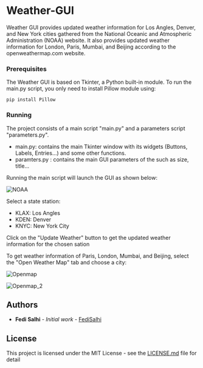 # Weather-GUI

Weather GUI provides updated weather information for Los Angles, Denver, and New York cities gathered from the National Oceanic and Atmospheric Administration (NOAA) website. It also provides updated weather information for London, Paris, Mumbai, and Beijing according to the openweathermap.com website.

### Prerequisites

The Weather GUI is based on Tkinter, a Python  built-in module. To run the main.py script, you only need to install Pillow module using:
```
pip install Pillow
```
### Running 

The project consists of a main script "main.py" and a parameters script "parameters.py". 
* main.py: contains the main Tkinter window with its widgets (Buttons, Labels, Entries...) and some other functions.
* paramters.py : contains the main GUI parameters of the  such as size, title...

Running the main script will launch the GUI as shown below:

![NOAA](https://user-images.githubusercontent.com/45536639/89029764-c6314080-d337-11ea-99a6-fc9fd666b3ac.JPG)

Select a state station:
- KLAX: Los Angles
- KDEN: Denver
- KNYC: New York City

Click on the "Update Weather" button to get the updated weather information for the chosen sation

To get weather information of Paris, London, Mumbai, and Beijing, select the "Open Weather Map" tab and choose a city:

![Openmap](https://user-images.githubusercontent.com/45536639/89029819-e4973c00-d337-11ea-99e9-662978d1619e.JPG)

![Openmap_2](https://user-images.githubusercontent.com/45536639/89029836-e95bf000-d337-11ea-91a4-e68ab50a8554.JPG)

## Authors

* **Fedi Salhi** - *Initial work* - [FediSalhi](https://github.com/FediSalhi)


## License

This project is licensed under the MIT License - see the [LICENSE.md](LICENSE.md) file for detail
